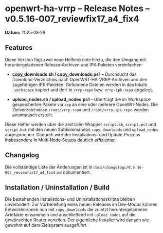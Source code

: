 # openwrt-ha-vrrp – Release Notes – v0.5.16‑007_reviewfix17_a4_fix4

**Datum:** 2025‑08‑28

## Features

Diese Version fügt zwei neue Helferskripte hinzu, die den Umgang mit
heruntergeladenen Release‑Archiven und IPK‑Paketen vereinfachen:

* **copy_downloads.sh / copy_downloads.ps1** – Durchsucht das
  Download‑Verzeichnis nach OpenWRT‑HA‑VRRP‑Archiven und den zugehörigen
  IPK‑Paketen.  Gefundene Dateien werden in das lokale
  `_workspace` kopiert und dort in `vrrp-repo` bzw. `vrrp-ipk-repo`
  abgelegt.

* **upload_nodes.sh / upload_nodes.ps1** – Überträgt die im
  Workspace gespeicherten Pakete via `scp` an eine oder mehrere
  OpenWrt‑Nodes.  Die Zielverzeichnisse `/root/vrrp-repo` und
  `/root/vrrp-ipk-repo` werden automatisch erstellt.

Diese Helfer werden über die zentralen Wrapper `script.sh`,
`script.ps1` und `script.bat` mit den neuen Subkommandos
`copy_downloads` und `upload_nodes` angesprochen.  Dadurch wird der
Installations‑ und Update‑Prozess insbesondere in Multi‑Node‑Setups
deutlich effizienter.

## Changelog

Die vollständige Liste der Änderungen ist in
`docs/changelogs/0.5.16-007_reviewfix17_a4_fix4.md` dokumentiert.

## Installation / Uninstallation / Build

Die bestehenden Installations‑ und Uninstallationsskripte bleiben
unverändert.  Zur Vorbereitung eines neuen Releases im Dev‑Modus
können Entwickler:innen nun mit `copy_downloads` die zuletzt
heruntergeladenen Artefakte einsammeln und anschließend mit
`upload_nodes` auf die gewünschten Router verteilen.  Der eigentliche
Installer wird danach wie gewohnt auf dem Zielsystem ausgeführt.